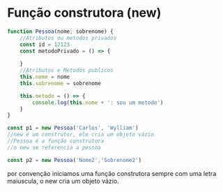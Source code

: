 # Função construtora (new)

```javascript
function Pessoa(nome, sobrenome) {
    //Atributos ou metodos privados
    const id = 12123
    const metodoPrivado = () => {
        
    }
    //Atributos e Metodos publicos
    this.nome = nome
    this.sobrenome = sobrenome

    this.metodo = () => {
        console.log(this.nome + ': sou um metodo')
    }
}

const p1 = new Pessoa('Carlos', 'Wylliam')
//new é um construtor, ele cria um objeto vázio
//Pessoa é a função construtora
//o new se referencia a pessoa

const p2 = new Pessoa('Nome2','Sobrenome2')
```

por convenção iniciamos uma função construtora sempre com uma letra maiuscula, o new cria um objeto vázio.
